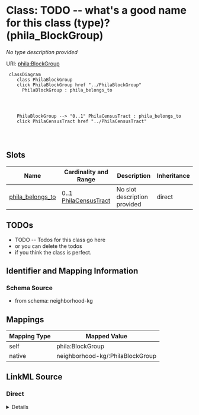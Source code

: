

# Class: TODO -- what's a good name for this class (type)? (phila_BlockGroup)


_No type description provided_





URI: [phila:BlockGroup](https://metadata.phila.gov/BlockGroup)






```mermaid
 classDiagram
    class PhilaBlockGroup
    click PhilaBlockGroup href "../PhilaBlockGroup"
      PhilaBlockGroup : phila_belongs_to
        
          
    
    
    PhilaBlockGroup --> "0..1" PhilaCensusTract : phila_belongs_to
    click PhilaCensusTract href "../PhilaCensusTract"

        
      
```




<!-- no inheritance hierarchy -->


## Slots

| Name | Cardinality and Range | Description | Inheritance |
| ---  | --- | --- | --- |
| [phila_belongs_to](../slots/phila_belongs_to.md) | 0..1 <br/> [PhilaCensusTract](../classes/PhilaCensusTract.md) | No slot description provided | direct |









## TODOs

* TODO -- Todos for this class go here
* or you can delete the todos
* if you think the class is perfect.

## Identifier and Mapping Information







### Schema Source


* from schema: neighborhood-kg




## Mappings

| Mapping Type | Mapped Value |
| ---  | ---  |
| self | phila:BlockGroup |
| native | neighborhood-kg/:PhilaBlockGroup |







## LinkML Source

<!-- TODO: investigate https://stackoverflow.com/questions/37606292/how-to-create-tabbed-code-blocks-in-mkdocs-or-sphinx -->

### Direct

<details>
```yaml
name: phila_BlockGroup
description: No type description provided
title: TODO -- what's a good name for this class (type)?
todos:
- TODO -- Todos for this class go here
- or you can delete the todos
- if you think the class is perfect.
notes:
- Class with 8 occurences.
from_schema: neighborhood-kg
rank: 1000
slots:
- phila_belongs_to
class_uri: phila:BlockGroup

```
</details>

### Induced

<details>
```yaml
name: phila_BlockGroup
description: No type description provided
title: TODO -- what's a good name for this class (type)?
todos:
- TODO -- Todos for this class go here
- or you can delete the todos
- if you think the class is perfect.
notes:
- Class with 8 occurences.
from_schema: neighborhood-kg
rank: 1000
attributes:
  phila_belongs_to:
    name: phila_belongs_to
    description: No slot description provided
    todos:
    - TODO -- Todos for this slot go here
    - or you can delete the todos
    - if you think the class is perfect.
    comments:
    - 1250 occurrences with subject type phila_BlockGroup and object type phila_CensusTract.
    examples:
    - value: phila:BG_8 phila:belongs_to phila:CT_39000
    from_schema: neighborhood-kg
    rank: 1000
    slot_uri: phila:belongs_to
    alias: phila_belongs_to
    owner: phila_BlockGroup
    domain_of:
    - phila_BlockGroup
    range: phila_CensusTract
class_uri: phila:BlockGroup

```
</details>